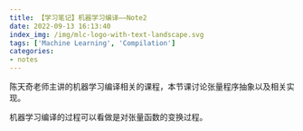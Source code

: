 ```yaml
---
title: 【学习笔记】机器学习编译——Note2
date: 2022-09-13 16:13:40
index_img: /img/mlc-logo-with-text-landscape.svg
tags: ['Machine Learning', 'Compilation']
categories: 
- notes
---
```

陈天奇老师主讲的机器学习编译相关的课程，本节课讨论张量程序抽象以及相关实现。
<!--more--->

机器学习编译的过程可以看做是对张量函数的变换过程。

